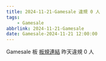 ```yaml
---
title: 2024-11-21-Gamesale 違規 0 人
tags:
    - Gamesale
abbrlink: 2024-11-21-Gamesale
date: Gamesale-2024-11-21 12:00:00
---
```

Gamesale 板 [板規連結](https://www.ptt.cc/bbs/Gossiping/M.1637425085.A.07D.html)
昨天違規 0 人
